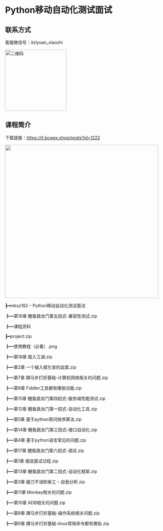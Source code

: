 # Python移动自动化测试面试

## 联系方式

客服微信号：itziyuan_xiaozhi

<img src="https://ziyuanyun.oss-cn-guangzhou.aliyuncs.com/common/20240614073449/666b82192834a.jpg" width="200" height="200" alt="二维码">

## 课程简介

下载链接：https://it.bcwex.shop/posts?id=1222

<img src="https://ziyuanyun.oss-cn-guangzhou.aliyuncs.com/yun/20240515153641/66446609a7eed.jpg" width="500" alt="">

  ┣━mksz182 &#8211; Python移动自动化测试面试

 ┣━第16章 鲤鱼跳龙门第五招式-兼容性测试.zip

 ┣━课程资料

 ┣━project.zip

 ┣━使用教程（必看）.png

 ┣━第18章 踏入江湖.zip

 ┣━第2章 一个输入框引发的血案.zip

 ┣━第7章 蹲马步打好基础-计算机网络相关的问题.zip

 ┣━第9章 Fiddler工具都有哪些功能.zip

 ┣━第15章 鲤鱼跳龙门第四招式-服务端性能测试.zip

 ┣━第12章 鲤鱼跳龙门第一招式-自动化工具.zip

 ┣━第5章 基于python常问排序算法.zip

 ┣━第14章 鲤鱼跳龙门第三招式-接口自动化.zip

 ┣━第4章 基于python语言常见的问题.zip

 ┣━第17章 鲤鱼跳龙门第六招式-调试.zip

 ┣━第1章 细说面试过程.zip

 ┣━第13章 鲤鱼跳龙门第二招式-自动化框架.zip

 ┣━第3章 磨刀不误砍柴工 &#8211; 自我分析.zip

 ┣━第11章 Monkey相关的问题.zip

 ┣━第10章 ADB相关的问题.zip

 ┣━第8章 蹲马步打好基础-操作系统相关问题.zip

 ┣━第6章 蹲马步打好基础-linux常用命令都有哪些.zip

  